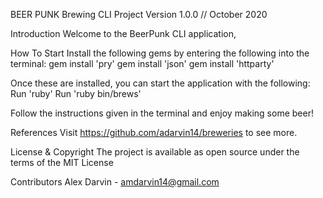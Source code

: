 BEER PUNK Brewing CLI Project
Version 1.0.0 // October 2020

Introduction
Welcome to the BeerPunk CLI application, 

How To Start
Install the following gems by entering the following into the terminal:
gem install 'pry'
gem install 'json'
gem install 'httparty'

Once these are installed, you can start the application with the following:
Run 'ruby'
Run 'ruby bin/brews'

Follow the instructions given in the terminal and enjoy making some beer!

References
Visit https://github.com/adarvin14/breweries to see more.

License & Copyright
The project is available as open source under the terms of the MIT License

Contributors
Alex Darvin - amdarvin14@gmail.com